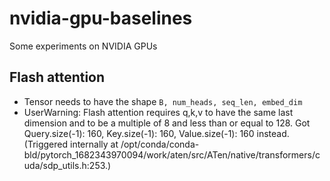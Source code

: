 # nvidia-gpu-baselines
Some experiments on NVIDIA GPUs

## Flash attention
- Tensor needs to have the shape `B, num_heads, seq_len, embed_dim`
- UserWarning: Flash attention requires q,k,v to have the same last dimension and to be a multiple of 8 and less than or equal to 128. Got Query.size(-1): 160, Key.size(-1): 160, Value.size(-1): 160 instead. (Triggered internally at /opt/conda/conda-bld/pytorch_1682343970094/work/aten/src/ATen/native/transformers/cuda/sdp_utils.h:253.)